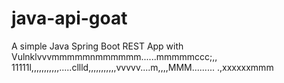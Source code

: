# java-api-goat

A simple Java Spring Boot REST App with Vulnklvvvmmmmmnmmmmmm......mmmmmccc;,,
11111l,,,,,,,,,,,.....cllld,,,,,,,,,,,vvvvv....m,,,,MMM.........
.,xxxxxxmmm
